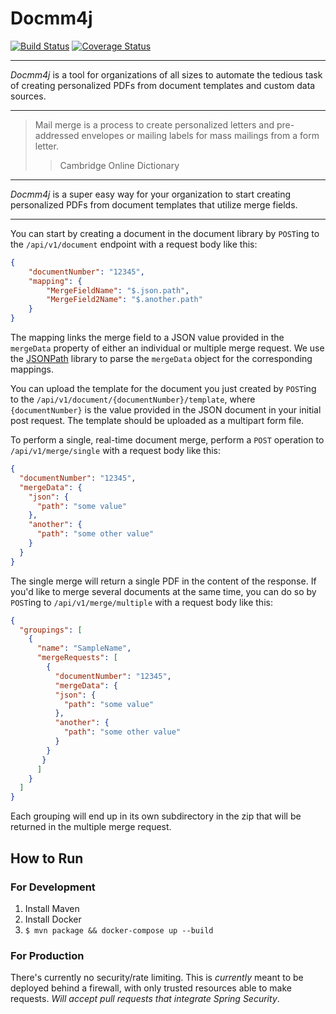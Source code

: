 # Docmm4j
[![Build Status](https://travis-ci.org/jzarob/docmm4j.svg?branch=master)](https://travis-ci.org/jzarob/docmm4j)
[![Coverage Status](https://coveralls.io/repos/github/jzarob/docmm4j/badge.svg?branch=master)](https://coveralls.io/github/jzarob/docmm4j?branch=master)

---

_Docmm4j_ is a tool for organizations of all sizes to automate the tedious task of creating
personalized PDFs from document templates and custom data sources.

---

> Mail merge is a process to create personalized letters and 
> pre-addressed envelopes or mailing labels for mass mailings from a form letter.
>> Cambridge Online Dictionary

---

_Docmm4j_ is a super easy way for your organization to start creating personalized PDFs from
document templates that utilize merge fields.

---

You can start by creating a document in the document library by `POST`ing to the 
`/api/v1/document` endpoint with a request body like this:

```json
{
    "documentNumber": "12345",
    "mapping": {
        "MergeFieldName": "$.json.path",
        "MergeField2Name": "$.another.path"
    }
}
```

The mapping links the merge field to a JSON value provided in the `mergeData` property of
either an individual or multiple merge request. We use the [JSONPath](https://github.com/json-path/JsonPath) library
to parse the `mergeData` object for the corresponding mappings.

You can upload the template for the document you just created by `POST`ing to the
`/api/v1/document/{documentNumber}/template`, where `{documentNumber}` is the value
provided in the JSON document in your initial post request. The template should
be uploaded as a multipart form file.

To perform a single, real-time document merge, perform a `POST` operation to 
`/api/v1/merge/single` with a request body like this:

```json
{
  "documentNumber": "12345",
  "mergeData": {
    "json": {
      "path": "some value"
    },
    "another": {
      "path": "some other value"
    }
  }
}
```

The single merge will return a single PDF in the content of the response. If you'd like
to merge several documents at the same time, you can do so by `POST`ing to 
`/api/v1/merge/multiple` with a request body like this:

```json
{
  "groupings": [
    {
      "name": "SampleName",
      "mergeRequests": [
        {
          "documentNumber": "12345",
          "mergeData": {
          "json": {
            "path": "some value"
          },
          "another": {
            "path": "some other value"
          }
        }
       }
      ]
    }
  ]
}
```

Each grouping will end up in its own subdirectory in the zip that will be returned in the
multiple merge request.


## How to Run
### For Development
1. Install Maven
2. Install Docker
3. `$ mvn package && docker-compose up --build`

### For Production

There's currently no security/rate limiting. This is *currently*
meant to be deployed behind a firewall, with only trusted resources
able to make requests. *Will accept pull requests that integrate Spring
Security*. 



